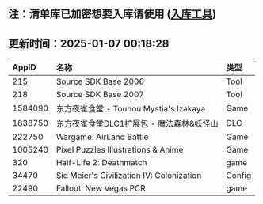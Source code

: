 ## 注：清单库已加密想要入库请使用 ([入库工具](https://github.com/BlankTMing/ManifestAutoUpdate/releases))

## 更新时间：2025-01-07 00:18:28
| AppID | 名称 | 类型  |
| :-------------------- | :----------------------------- | :----------- |
| 215 | Source SDK Base 2006| Tool |
| 218 | Source SDK Base 2007| Tool |
| 1584090 | 东方夜雀食堂 - Touhou Mystia's Izakaya| Game |
| 1838750 | 东方夜雀食堂DLC1扩展包 - 魔法森林&妖怪山| DLC |
| 222750 | Wargame: AirLand Battle| Game |
| 1005240 | Pixel Puzzles Illustrations & Anime| Game |
| 320 | Half-Life 2: Deathmatch| game |
| 34470 | Sid Meier's Civilization IV: Colonization| Config |
| 22490 | Fallout: New Vegas PCR| game |
